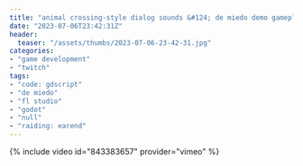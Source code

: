 ```yaml
---
title: "animal crossing-style dialog sounds &#124; de miedo demo gameplay @chotothebright"
date: "2023-07-06T23:42:31Z"
header:
  teaser: "/assets/thumbs/2023-07-06-23-42-31.jpg"
categories:
- "game development"
- "twitch"
tags:
- "code: gdscript"
- "de miedo"
- "fl studio"
- "godot"
- "null"
- "raiding: earend"
---
```

{% include video id="843383657" provider="vimeo" %}

